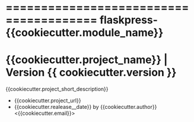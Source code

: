 =======================================
flaskpress-{{cookiecutter.module_name}}
=======================================

# {{cookiecutter.project_name}} | Version {{ cookiecutter.version }}

{{cookiecutter.project_short_description}}

- {{cookiecutter.project_url}}
- {{cookiecutter.realease__date}} by {{cookiecutter.author}} <{{cookiecutter.email}}>
